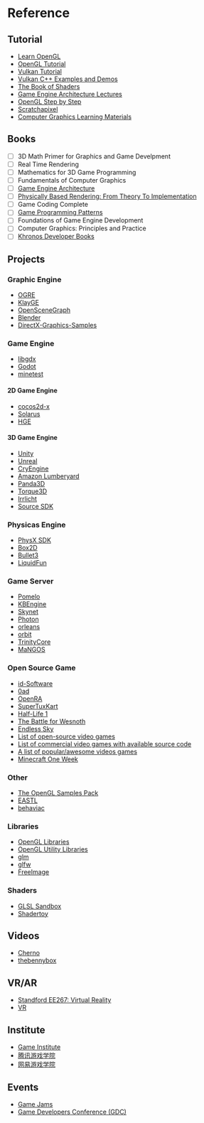 # Reference

## Tutorial

* [Learn OpenGL](https://learnopengl.com/)
* [OpenGL Tutorial](http://www.opengl-tutorial.org/)
* [Vulkan Tutorial](https://vulkan-tutorial.com/)
* [Vulkan C++ Examples and Demos](https://github.com/SaschaWillems/Vulkan)
* [The Book of Shaders](https://thebookofshaders.com/)
* [Game Engine Architecture Lectures](http://nikoladimitroff.github.io/Game-Engine-Architecture/)
* [OpenGL Step by Step](http://ogldev.atspace.co.uk/)
* [Scratchapixel](https://www.scratchapixel.com/)
* [Computer Graphics Learning Materials](https://cglearn.codelight.eu/pub/computer-graphics)

## Books

- [ ] 3D Math Primer for Graphics and Game Develpment
- [ ] Real Time Rendering
- [ ] Mathematics for 3D Game Programming
- [ ] Fundamentals of Computer Graphics
- [ ] [Game Engine Architecture](https://www.gameenginebook.com/)
- [ ] [Physically Based Rendering: From Theory To Implementation](http://www.pbr-book.org/)
- [ ] Game Coding Complete
- [ ] [Game Programming Patterns](https://gameprogrammingpatterns.com/contents.html)
- [ ] Foundations of Game Engine Development
- [ ] Computer Graphics: Principles and Practice
- [ ] [Khronos Developer Books](https://www.khronos.org/developers/books/)

## Projects

### Graphic Engine

* [OGRE](https://github.com/OGRECave/ogre)
* [KlayGE](https://github.com/gongminmin/KlayGE)
* [OpenSceneGraph](https://github.com/openscenegraph/OpenSceneGraph)
* [Blender](https://wiki.blender.org/wiki/Source/File_Structure)
* [DirectX-Graphics-Samples](https://github.com/Microsoft/DirectX-Graphics-Samples)

### Game Engine

* [libgdx](https://github.com/libgdx/libgdx)
* [Godot](https://github.com/godotengine/godot)
* [minetest](https://github.com/minetest/minetest)

#### 2D Game Engine

* [cocos2d-x](https://github.com/cocos2d/cocos2d-x)
* [Solarus](https://gitlab.com/solarus-games/solarus)
* [HGE](https://github.com/kvakvs/hge)

#### 3D Game Engine

* [Unity](https://github.com/Unity-Technologies/UnityCsReference)
* [Unreal](https://github.com/EpicGames/UnrealEngine)
* [CryEngine](https://github.com/CRYTEK/CRYENGINE)
* [Amazon Lumberyard](https://github.com/aws/lumberyard)
* [Panda3D](https://github.com/panda3d/panda3d)
* [Torque3D](https://github.com/GarageGames/Torque3D)
* [Irrlicht](http://irrlicht.sourceforge.net/)
* [Source SDK](https://github.com/ValveSoftware/source-sdk-2013)

### Physicas Engine

* [PhysX SDK](https://developer.nvidia.com/physx-sdk)
* [Box2D](https://github.com/erincatto/Box2D)
* [Bullet3](https://github.com/bulletphysics/bullet3)
* [LiquidFun](https://github.com/google/liquidfun)

### Game Server

* [Pomelo](https://github.com/NetEase/pomelo)
* [KBEngine](https://github.com/kbengine/kbengine)
* [Skynet](https://github.com/cloudwu/skynet)
* [Photon](https://www.photonengine.com/)
* [orleans](https://github.com/dotnet/Orleans)
* [orbit](https://github.com/orbit/orbit)
* [TrinityCore](https://github.com/TrinityCore/TrinityCore)
* [MaNGOS](https://github.com/MaNGOS)

### Open Source Game

* [id-Software](https://github.com/id-Software)
* [0ad](https://github.com/0ad/0ad)
* [OpenRA](https://github.com/OpenRA/OpenRA)
* [SuperTuxKart](https://github.com/supertuxkart/stk-code)
* [Half-Life 1](https://github.com/ValveSoftware/halflife)
* [The Battle for Wesnoth](https://github.com/wesnoth/wesnoth)
* [Endless Sky](http://endless-sky.github.io/)
* [List of open-source video games](https://en.wikipedia.org/wiki/List_of_open-source_video_games)
* [List of commercial video games with available source code](https://en.wikipedia.org/wiki/List_of_commercial_video_games_with_available_source_code)
* [A list of popular/awesome videos games](https://github.com/leereilly/games)
* [Minecraft One Week](https://github.com/Hopson97/MineCraft-One-Week-Challenge)

### Other

* [The OpenGL Samples Pack](https://github.com/g-truc/ogl-samples)
* [EASTL](https://github.com/electronicarts/EASTL)
* [behaviac](https://github.com/Tencent/behaviac)

### Libraries

* [OpenGL Libraries](https://www.opengl.org/sdk/libs/)
* [OpenGL Utility Libraries](https://www.opengl.org/resources/libraries/)
* [glm](https://github.com/g-truc/glm)
* [glfw](https://github.com/glfw/glfw)
* [FreeImage](http://freeimage.sourceforge.net)

### Shaders

* [GLSL Sandbox](http://glslsandbox.com/)
* [Shadertoy](https://www.shadertoy.com/)

## Videos

* [Cherno](https://www.youtube.com/user/TheChernoProject/playlists)
* [thebennybox](https://www.youtube.com/user/thebennybox/playlists)

## VR/AR

* [Standford EE267: Virtual Reality](https://stanford.edu/class/ee267/)
* [VR](https://developers.google.com/vr/)

## Institute

* [Game Institute](https://www.gameinstitute.com/)
* [腾讯游戏学院](https://gameinstitute.qq.com/)
* [网易游戏学院](http://game.academy.163.com/)

## Events

* [Game Jams](https://itch.io/jams)
* [Game Developers Conference (GDC)](https://gdconf.com/)

